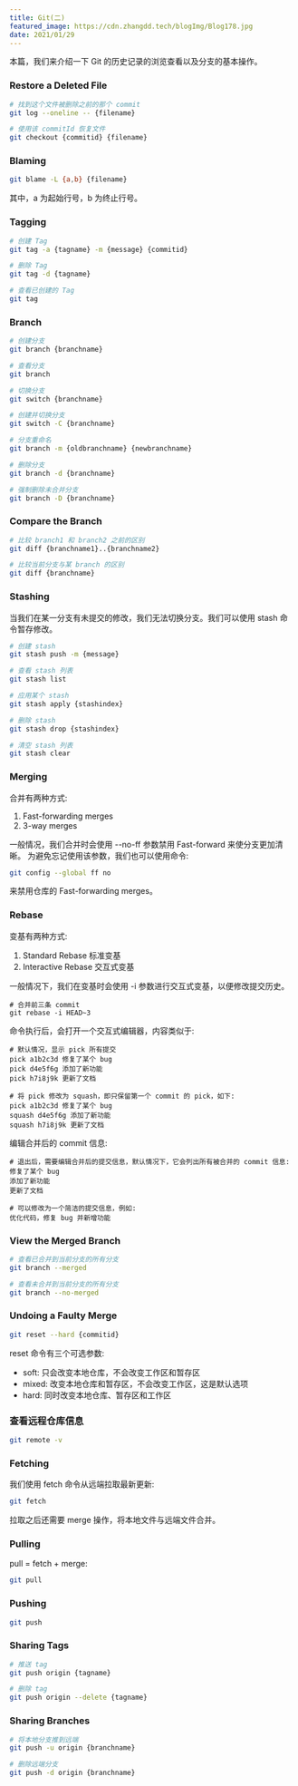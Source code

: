 ```yaml
---
title: Git(二)
featured_image: https://cdn.zhangdd.tech/blogImg/Blog178.jpg
date: 2021/01/29
---
```


本篇，我们来介绍一下 Git 的历史记录的浏览查看以及分支的基本操作。

### Restore a Deleted File
``` sh
# 找到这个文件被删除之前的那个 commit
git log --oneline -- {filename}

# 使用该 commitId 恢复文件
git checkout {commitid} {filename}
```

### Blaming
``` sh
git blame -L {a,b} {filename}
```

其中，a 为起始行号，b 为终止行号。

### Tagging
``` sh
# 创建 Tag
git tag -a {tagname} -m {message} {commitid}

# 删除 Tag
git tag -d {tagname}

# 查看已创建的 Tag
git tag
```

### Branch
``` sh
# 创建分支
git branch {branchname}

# 查看分支
git branch

# 切换分支
git switch {branchname}

# 创建并切换分支
git switch -C {branchname}

# 分支重命名
git branch -m {oldbranchname} {newbranchname}

# 删除分支
git branch -d {branchname}

# 强制删除未合并分支
git branch -D {branchname}
```

### Compare the Branch
``` sh
# 比较 branch1 和 branch2 之前的区别
git diff {branchname1}..{branchname2}

# 比较当前分支与某 branch 的区别
git diff {branchname}
```

### Stashing
当我们在某一分支有未提交的修改，我们无法切换分支。我们可以使用 stash 命令暂存修改。
``` sh
# 创建 stash
git stash push -m {message}

# 查看 stash 列表
git stash list

# 应用某个 stash
git stash apply {stashindex}

# 删除 stash
git stash drop {stashindex}

# 清空 stash 列表
git stash clear
```

### Merging
合并有两种方式: 
1. Fast-forwarding merges
2. 3-way merges

一般情况，我们合并时会使用 --no-ff 参数禁用 Fast-forward 来使分支更加清晰。
为避免忘记使用该参数，我们也可以使用命令: 
``` sh
git config --global ff no
```

来禁用仓库的 Fast-forwarding merges。

### Rebase
变基有两种方式: 
1. Standard Rebase 标准变基
2. Interactive Rebase 交互式变基

一般情况下，我们在变基时会使用 -i 参数进行交互式变基，以便修改提交历史。
``` shell
# 合并前三条 commit
git rebase -i HEAD~3
```

命令执行后，会打开一个交互式编辑器，内容类似于: 
``` shell
# 默认情况，显示 pick 所有提交
pick a1b2c3d 修复了某个 bug
pick d4e5f6g 添加了新功能
pick h7i8j9k 更新了文档

# 将 pick 修改为 squash，即只保留第一个 commit 的 pick，如下: 
pick a1b2c3d 修复了某个 bug
squash d4e5f6g 添加了新功能
squash h7i8j9k 更新了文档
```

编辑合并后的 commit 信息: 
``` shell
# 退出后，需要编辑合并后的提交信息，默认情况下，它会列出所有被合并的 commit 信息:
修复了某个 bug
添加了新功能
更新了文档

# 可以修改为一个简洁的提交信息，例如: 
优化代码，修复 bug 并新增功能
```

### View the Merged Branch
``` sh
# 查看已合并到当前分支的所有分支
git branch --merged

# 查看未合并到当前分支的所有分支
git branch --no-merged
```

### Undoing a Faulty Merge
``` sh
git reset --hard {commitid}
```

reset 命令有三个可选参数: 
- soft: 只会改变本地仓库，不会改变工作区和暂存区
- mixed: 改变本地仓库和暂存区，不会改变工作区，这是默认选项
- hard: 同时改变本地仓库、暂存区和工作区

### 查看远程仓库信息
``` sh
git remote -v
```

### Fetching
我们使用 fetch 命令从远端拉取最新更新: 
``` sh
git fetch
```

拉取之后还需要 merge 操作，将本地文件与远端文件合并。

### Pulling
pull = fetch + merge: 
``` sh
git pull
```

### Pushing
``` sh
git push
```

### Sharing Tags
``` sh
# 推送 tag
git push origin {tagname}

# 删除 tag
git push origin --delete {tagname}
```

### Sharing Branches
``` sh
# 将本地分支推到远端
git push -u origin {branchname}

# 删除远端分支
git push -d origin {branchname}
```